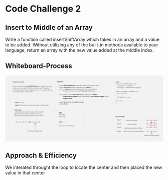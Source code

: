 # Code Challenge 2

## Insert to Middle of an Array

 Write a function called insertShiftArray which takes in an array and a value to be added. Without utilizing any of the built-in methods available to your language, return an array with the new value added at the middle index.

## Whiteboard-Process

![Code Challenge 2](../assets/CodeChallenge2.jpg)

## Approach & Efficiency

 We interated throught the loop to locate the center and then placed the new value in that center
